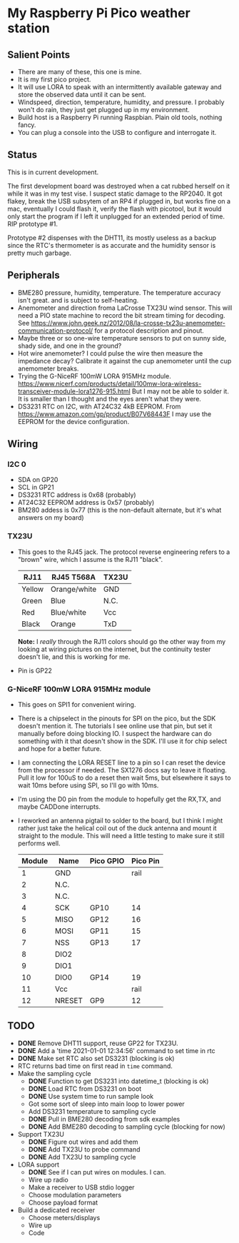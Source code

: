 # My Raspberry Pi Pico weather station

## Salient Points

- There are many of these, this one is mine.
- It is my first pico project.
- It will use LORA to speak with an intermittently available gateway
  and store the observed data until it can be sent.
- Windspeed, direction, temperature, humidity, and pressure. I probably
  won't do rain, they just get plugged up in my environment.
- Build host is a Raspberry Pi running Raspbian. Plain old tools, nothing fancy.
- You can plug a console into the USB to configure and interrogate it.

## Status

This is in current development. 

The first development board was destroyed when a cat rubbed herself on
it while it was in my test vise. I suspect static damage to the
RP2040. It got flakey, break the USB subsytem of an RP4 if plugged in,
but works fine on a mac, eventually I could flash it, verify the flash
with picotool, but it would only start the program if I left it
unplugged for an extended period of time. RIP prototype #1.

Prototype #2 dispenses with the DHT11, its mostly useless as a backup
since the RTC's thermometer is as accurate and the humidity sensor is
pretty much garbage.

## Peripherals

- BME280 pressure, humidity, temperature. The temperature accuracy isn't great.
  and is subject to self-heating.
- Anemometer and direction froma LaCrosse TX23U wind sensor. This will need
  a PIO state machine to record the bit stream timing for
  decoding. See
  https://www.john.geek.nz/2012/08/la-crosse-tx23u-anemometer-communication-protocol/
  for a protocol description and pinout.
- Maybe three or so one-wire temperature sensors to put on sunny side, shady side,
  and one in the ground?
- Hot wire anemometer? I could pulse the wire then measure the impedance decay?
  Calibrate it against the cup anemometer until the cup anemometer breaks.
- Trying the G-NiceRF 100mW LORA 915MHz module. https://www.nicerf.com/products/detail/100mw-lora-wireless-transceiver-module-lora1276-915.html But I may not be able to solder it. It is smaller than I thought and the eyes aren't what they were.
- DS3231 RTC on I2C, with AT24C32 4kB EEPROM. From https://www.amazon.com/gp/product/B07V68443F I may use the EEPROM for the device configuration.

## Wiring

### I2C 0

- SDA on GP20
- SCL in GP21
- DS3231 RTC address is 0x68 (probably)
- AT24C32 EEPROM address is 0x57 (probably)
- BM280 addess is 0x77 (this is the non-default alternate, but it's what answers on my board)

### TX23U

- This goes to the RJ45 jack. The protocol reverse engineering refers
  to a "brown" wire, which I assume is the RJ11 "black".
  
  | RJ11   | RJ45 T568A   | TX23U |
  |--------|--------------|-------|
  | Yellow | Orange/white | GND   |
  | Green  | Blue         | N.C.  |
  | Red    | Blue/white   | Vcc   |
  | Black  | Orange       | TxD   |

  **Note:** I *really* through the RJ11 colors should go the other way
  from my looking at wiring pictures on the internet, but the
  continuity tester doesn't lie, and this is working for me.
  
- Pin is GP22

### G-NiceRF 100mW LORA 915MHz module

- This goes on SPI1 for convenient wiring.
- There is a chipselect in the pinouts for SPI on the pico, but the
  SDK doesn't mention it. The tutorials I see online use that pin, but
  set it manually before doing blocking IO. I suspect the hardware can
  do something with it that doesn't show in the SDK. I'll use it for
  chip select and hope for a better future.
- I am connecting the LORA RESET line to a pin so I can reset the
  device from the processor if needed. The SX1276 docs say to leave it
  floating. Pull it low for 100uS to do a reset then wait 5ms, but
  elsewhere it says to wait 10ms before using SPI, so I'll go with 10ms.
- I'm using the D0 pin from the module to hopefully get the RX,TX, and
  maybe CADDone interrupts.
- I reworked an antenna pigtail to solder to the board, but I think I
  might rather just take the helical coil out of the duck antenna and
  mount it straight to the module. This will need a little testing to
  make sure it still performs well.
  
  | Module | Name   | Pico GPIO | Pico Pin |
  |--------|--------|-----------|----------|
  | 1      | GND    |           | rail     |
  | 2      | N.C.   |           |          |
  | 3      | N.C.   |           |          |
  | 4      | SCK    | GP10      | 14       |
  | 5      | MISO   | GP12      | 16       |
  | 6      | MOSI   | GP11      | 15       |
  | 7      | NSS    | GP13      | 17       |
  | 8      | DIO2   |           |          |
  | 9      | DIO1   |           |          |
  | 10     | DIO0   | GP14      | 19       |
  | 11     | Vcc    |           | rail     |
  | 12     | NRESET | GP9       | 12       |
  
## TODO

- **DONE** Remove DHT11 support, reuse GP22 for TX23U.
- **DONE** Add a 'time 2021-01-01 12:34:56' command to set time in rtc
- **DONE** Make set RTC also set DS3231 (blocking is ok)
- RTC returns bad time on first read in `time` command.
- Make the sampling cycle
  - **DONE** Function to get DS3231 into datetime_t (blocking is ok)
  - **DONE** Load RTC from DS3231 on boot
  - **DONE** Use system time to run sample look
  - Got some sort of sleep into main loop to lower power
  - Add DS3231 temperature to sampling cycle
  - **DONE** Pull in BME280 decoding from sdk examples
  - **DONE** Add BME280 decoding to sampling cycle (blocking for now)
- Support TX23U
  - **DONE** Figure out wires and add them
  - **DONE** Add TX23U to probe command
  - **DONE** Add TX23U to sampling cycle
- LORA support
  - **DONE** See if I can put wires on modules. I can.
  - Wire up radio
  - Make a receiver to USB stdio logger
  - Choose modulation parameters
  - Choose payload format
- Build a dedicated receiver
  - Choose meters/displays
  - Wire up
  - Code
